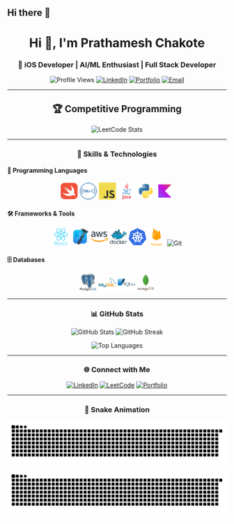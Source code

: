 ## Hi there 👋
<h1 align="center">Hi 👋, I'm Prathamesh Chakote</h1>
<h3 align="center">📱 iOS Developer | AI/ML Enthusiast | Full Stack Developer</h3>

<p align="center">
  <img src="https://komarev.com/ghpvc/?username=Prathameshchakote&label=Profile%20Views&color=0e75b6&style=flat-square" alt="Profile Views" /> 
  <a href="https://www.linkedin.com/in/Prathamesh-Chakote/"><img src="https://img.shields.io/badge/LinkedIn-blue?style=flat-square&logo=linkedin&logoColor=white" alt="LinkedIn" /></a>
  <a href="https://prathameshchakote.github.io/"><img src="https://img.shields.io/badge/Portfolio-%230E75B6.svg?style=flat-square" alt="Portfolio" /></a>
  <a href="mailto:chakoteprathamesh@gmail.com"><img src="https://img.shields.io/badge/Email-%230E75B6.svg?style=flat-square" alt="Email" /></a>
</p>

---

<h2 align="center">🏆 Competitive Programming</h2>
<p align="center">
  <img src="https://leetcard.jacoblin.cool/chakote?ext=contest" alt="LeetCode Stats" width="45%"/>
</p>

---

<h3 align="center">🚀 Skills & Technologies</h3>

#### 📱 Programming Languages
<p align="center">
  <img src="https://raw.githubusercontent.com/devicons/devicon/master/icons/swift/swift-original.svg" alt="Swift" width="40" height="40"/>
  <img src="https://raw.githubusercontent.com/devicons/devicon/master/icons/objectivec/objectivec-plain.svg" alt="Objective-C" width="40" height="40"/>
  <img src="https://raw.githubusercontent.com/devicons/devicon/master/icons/javascript/javascript-original.svg" alt="JavaScript" width="40" height="40"/>
  <img src="https://raw.githubusercontent.com/devicons/devicon/master/icons/java/java-original-wordmark.svg" alt="Java" width="40" height="40"/>
  <img src="https://raw.githubusercontent.com/devicons/devicon/master/icons/python/python-original.svg" alt="Python" width="40" height="40"/>
  <img src="https://raw.githubusercontent.com/devicons/devicon/master/icons/kotlin/kotlin-original.svg" alt="Kotlin" width="40" height="40"/>
</p>

#### 🛠️ Frameworks & Tools
<p align="center">
  <img src="https://raw.githubusercontent.com/devicons/devicon/master/icons/react/react-original-wordmark.svg" alt="React" width="40" height="40"/>
  <img src="https://raw.githubusercontent.com/devicons/devicon/master/icons/xcode/xcode-original.svg" alt="Xcode" width="40" height="40"/>
  <img src="https://raw.githubusercontent.com/devicons/devicon/master/icons/amazonwebservices/amazonwebservices-original-wordmark.svg" alt="AWS" width="40" height="40"/>
  <img src="https://raw.githubusercontent.com/devicons/devicon/master/icons/docker/docker-original-wordmark.svg" alt="Docker" width="40" height="40"/>
  <img src="https://raw.githubusercontent.com/devicons/devicon/master/icons/kubernetes/kubernetes-plain.svg" alt="Kubernetes" width="40" height="40"/>
  <img src="https://raw.githubusercontent.com/devicons/devicon/master/icons/firebase/firebase-plain-wordmark.svg" alt="Firebase" width="40" height="40"/>
  <img src="https://img.icons8.com/color/48/000000/git.png" alt="Git" width="40" height="40"/>
</p>

#### 🗄️ Databases
<p align="center">
  <img src="https://raw.githubusercontent.com/devicons/devicon/master/icons/postgresql/postgresql-original-wordmark.svg" alt="PostgreSQL" width="40" height="40"/>
  <img src="https://raw.githubusercontent.com/devicons/devicon/master/icons/mysql/mysql-original-wordmark.svg" alt="MySQL" width="40" height="40"/>
  <img src="https://raw.githubusercontent.com/devicons/devicon/master/icons/sqlite/sqlite-original-wordmark.svg" alt="SQLite" width="40" height="40"/>
  <img src="https://raw.githubusercontent.com/devicons/devicon/master/icons/mongodb/mongodb-original-wordmark.svg" alt="MongoDB" width="40" height="40"/>
</p>

---

<h3 align="center">📊 GitHub Stats</h3>
<div align="center">
  <img src="https://github-readme-stats.vercel.app/api?username=Prathameshchakote&show_icons=true&theme=tokyonight&locale=en" alt="GitHub Stats" width="45%"/>
  <img src="https://github-readme-streak-stats.herokuapp.com/?user=Prathameshchakote&theme=tokyonight" alt="GitHub Streak" width="45%"/>
</div>
<p align="center">
  <img src="https://github-readme-stats.vercel.app/api/top-langs?username=Prathameshchakote&show_icons=true&locale=en&layout=compact&theme=tokyonight" alt="Top Languages" width="45%"/>
</p>

---

<h3 align="center">🌐 Connect with Me</h3>
<p align="center">
  <a href="https://www.linkedin.com/in/Prathamesh-Chakote/" target="blank"><img src="https://img.shields.io/badge/LinkedIn-blue?logo=linkedin&logoColor=white&style=for-the-badge" alt="LinkedIn" /></a>
  <a href="https://leetcode.com/chakote/" target="blank"><img src="https://img.shields.io/badge/LeetCode-gray?logo=leetcode&logoColor=white&style=for-the-badge" alt="LeetCode" /></a>
  <a href="https://prathameshchakote.github.io/" target="blank"><img src="https://img.shields.io/badge/Portfolio-%230E75B6.svg?logo=web&logoColor=white&style=for-the-badge" alt="Portfolio" /></a>
</p>

---

<h3 align="center">🐍 Snake Animation</h3>
<p align="center">
  <img src="https://github.com/Prathameshchakote/Prathameshchakote/blob/main/github-snake.svg#gh-light-mode-only" alt="Snake Animation Light Mode" />
  <img src="https://github.com/Prathameshchakote/Prathameshchakote/blob/main/github-snake-dark.svg#gh-dark-mode-only" alt="Snake Animation Dark Mode" />
</p>

<!-- [![@Prathameshchakote's Holopin board](https://holopin.me/Prathameshchakote)](https://holopin.io/@Prathameshchakote)
-->
<!--
**Prathameshchakote/Prathameshchakote** is a ✨ _special_ ✨ repository because its `README.md` (this file) appears on your GitHub profile.

Here are some ideas to get you started:

- 🔭 I’m currently working on ...
- 🌱 I’m currently learning ...
- 👯 I’m looking to collaborate on ...
- 🤔 I’m looking for help with ...
- 💬 Ask me about ...
- 📫 How to reach me: ...
- 😄 Pronouns: ...
- ⚡ Fun fact: ...
-->
